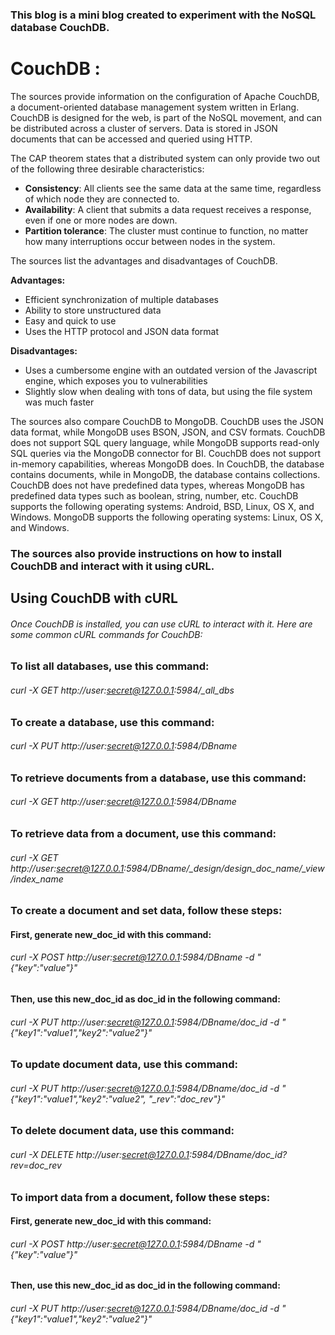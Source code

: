 ### This blog is a mini blog created to experiment with the NoSQL database CouchDB.

# CouchDB :
The sources provide information on the configuration of Apache CouchDB, a document-oriented database management system written in Erlang. CouchDB is designed for the web, is part of the NoSQL movement, and can be distributed across a cluster of servers. Data is stored in JSON documents that can be accessed and queried using HTTP.

The CAP theorem states that a distributed system can only provide two out of the following three desirable characteristics:
- **Consistency**: All clients see the same data at the same time, regardless of which node they are connected to.
- **Availability**: A client that submits a data request receives a response, even if one or more nodes are down.
- **Partition tolerance**: The cluster must continue to function, no matter how many interruptions occur between nodes in the system.

The sources list the advantages and disadvantages of CouchDB.

**Advantages:**
- Efficient synchronization of multiple databases
- Ability to store unstructured data
- Easy and quick to use
- Uses the HTTP protocol and JSON data format

**Disadvantages:**
- Uses a cumbersome engine with an outdated version of the Javascript engine, which exposes you to vulnerabilities
- Slightly slow when dealing with tons of data, but using the file system was much faster

The sources also compare CouchDB to MongoDB. CouchDB uses the JSON data format, while MongoDB uses BSON, JSON, and CSV formats. CouchDB does not support SQL query language, while MongoDB supports read-only SQL queries via the MongoDB connector for BI. CouchDB does not support in-memory capabilities, whereas MongoDB does. In CouchDB, the database contains documents, while in MongoDB, the database contains collections. CouchDB does not have predefined data types, whereas MongoDB has predefined data types such as boolean, string, number, etc. CouchDB supports the following operating systems: Android, BSD, Linux, OS X, and Windows. MongoDB supports the following operating systems: Linux, OS X, and Windows.

### The sources also provide instructions on how to install CouchDB and interact with it using cURL.
## Using CouchDB with cURL
###### Once CouchDB is installed, you can use cURL to interact with it. Here are some common cURL commands for CouchDB:

### To list all databases, use this command:
###### curl -X GET http://user:secret@127.0.0.1:5984/_all_dbs

### To create a database, use this command:
###### curl -X PUT http://user:secret@127.0.0.1:5984/DBname

### To retrieve documents from a database, use this command:
###### curl -X GET http://user:secret@127.0.0.1:5984/DBname

### To retrieve data from a document, use this command:
###### curl -X GET http://user:secret@127.0.0.1:5984/DBname/_design/design_doc_name/_view/index_name

### To create a document and set data, follow these steps:
#### First, generate new_doc_id with this command:
###### curl -X POST http://user:secret@127.0.0.1:5984/DBname -d "{\"key\":\"value\"}"
#### Then, use this new_doc_id as doc_id in the following command:
###### curl -X PUT http://user:secret@127.0.0.1:5984/DBname/doc_id -d "{\"key1\":\"value1\",\"key2\":\"value2\"}"

### To update document data, use this command:
###### curl -X PUT http://user:secret@127.0.0.1:5984/DBname/doc_id -d "{\"key1\":\"value1\",\"key2\":\"value2\", \"_rev\":\"doc_rev\"}"

### To delete document data, use this command:
###### curl -X DELETE http://user:secret@127.0.0.1:5984/DBname/doc_id?rev=doc_rev

### To import data from a document, follow these steps:
#### First, generate new_doc_id with this command:
###### curl -X POST http://user:secret@127.0.0.1:5984/DBname -d "{\"key\":\"value\"}"
#### Then, use this new_doc_id as doc_id in the following command:
###### curl -X PUT http://user:secret@127.0.0.1:5984/DBname/doc_id -d "{\"key1\":\"value1\",\"key2\":\"value2\"}" 
